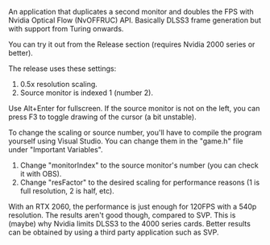 An application that duplicates a second monitor and doubles the FPS with Nvidia Optical Flow (NvOFFRUC) API. Basically DLSS3 frame generation but with support from Turing onwards.

You can try it out from the Release section (requires Nvidia 2000 series or better).

The release uses these settings:
1. 0.5x resolution scaling.
2. Source monitor is indexed 1 (number 2).

Use Alt+Enter for fullscreen.
If the source monitor is not on the left, you can press F3 to toggle drawing of the cursor (a bit unstable).

To change the scaling or source number, you'll have to compile the program yourself using Visual Studio.
You can change them in the "game.h" file under "Important Variables".

1. Change "monitorIndex" to the source monitor's number (you can check it with OBS).
2. Change "resFactor" to the desired scaling for performance reasons (1 is full resolution, 2 is half, etc).

With an RTX 2060, the performance is just enough for 120FPS with a 540p resolution. The results aren't good though, compared to SVP. This is (maybe) why Nvidia limits DLSS3 to the 4000 series cards. Better results can be obtained by using a third party application such as SVP.
